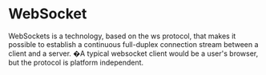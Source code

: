 # WebSocket

WebSockets is a technology, based on the ws protocol, that makes it possible to establish a continuous full-duplex connection stream between a client and a server. �A typical websocket client would be a user's browser, but the protocol is platform independent.
